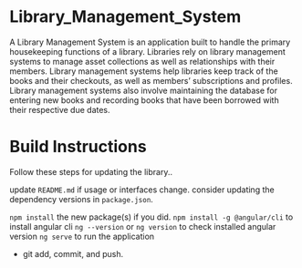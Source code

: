 # Library_Management_System
A Library Management System is an application built to handle the primary housekeeping functions of a library. Libraries rely on library management systems to manage asset collections as well as relationships with their members. Library management systems help libraries keep track of the books and their checkouts, as well as members’ subscriptions and profiles. Library management systems also involve maintaining the database for entering new books and recording books that have been borrowed with their respective due dates.


# Build Instructions

Follow these steps for updating the library..

update `README.md` if usage or interfaces change.
consider updating the dependency versions in `package.json`.

`npm install` the new package(s) if you did.
`npm install -g @angular/cli` to install angular cli
`ng --version` or `ng version` to check installed angular version
`ng serve` to run the application


- git add, commit, and push.
